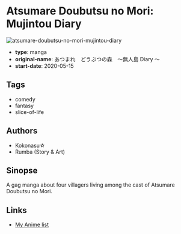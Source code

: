 # Atsumare Doubutsu no Mori: Mujintou Diary

![atsumare-doubutsu-no-mori-mujintou-diary](https://cdn.myanimelist.net/images/manga/1/247629.jpg)

-   **type**: manga
-   **original-name**: あつまれ　どうぶつの森　～無人島 Diary ～
-   **start-date**: 2020-05-15

## Tags

-   comedy
-   fantasy
-   slice-of-life

## Authors

-   Kokonasu☆
-   Rumba (Story & Art)

## Sinopse

A gag manga about four villagers living among the cast of Atsumare Doubutsu no Mori.

## Links

-   [My Anime list](https://myanimelist.net/manga/131258/Atsumare_Doubutsu_no_Mori__Mujintou_Diary)
